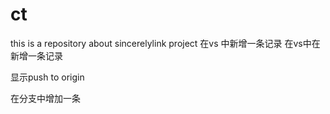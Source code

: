 # ct
this is a repository about sincerelylink project
在vs 中新增一条记录
在vs中在新增一条记录

显示push  to origin

在分支中增加一条